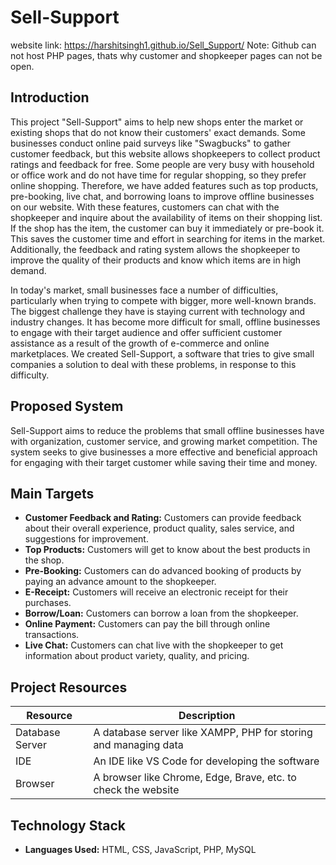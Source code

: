 # Sell-Support
website link: https://harshitsingh1.github.io/Sell_Support/
Note: Github can not host PHP pages, thats why customer and shopkeeper pages can not be open.

## Introduction

This project "Sell-Support" aims to help new shops enter the market or existing shops that do not know their customers' exact demands. Some businesses conduct online paid surveys like "Swagbucks" to gather customer feedback, but this website allows shopkeepers to collect product ratings and feedback for free. Some people are very busy with household or office work and do not have time for regular shopping, so they prefer online shopping. Therefore, we have added features such as top products, pre-booking, live chat, and borrowing loans to improve offline businesses on our website. With these features, customers can chat with the shopkeeper and inquire about the availability of items on their shopping list. If the shop has the item, the customer can buy it immediately or pre-book it. This saves the customer time and effort in searching for items in the market. Additionally, the feedback and rating system allows the shopkeeper to improve the quality of their products and know which items are in high demand.

In today's market, small businesses face a number of difficulties, particularly when trying to compete with bigger, more well-known brands. The biggest challenge they have is staying current with technology and industry changes. It has become more difficult for small, offline businesses to engage with their target audience and offer sufficient customer assistance as a result of the growth of e-commerce and online marketplaces. We created Sell-Support, a software that tries to give small companies a solution to deal with these problems, in response to this difficulty.

## Proposed System

Sell-Support aims to reduce the problems that small offline businesses have with organization, customer service, and growing market competition. The system seeks to give businesses a more effective and beneficial approach for engaging with their target customer while saving their time and money.

## Main Targets
- **Customer Feedback and Rating:** Customers can provide feedback about their overall experience, product quality, sales service, and suggestions for improvement.
- **Top Products:** Customers will get to know about the best products in the shop.
- **Pre-Booking:** Customers can do advanced booking of products by paying an advance amount to the shopkeeper.
- **E-Receipt:** Customers will receive an electronic receipt for their purchases.
- **Borrow/Loan:** Customers can borrow a loan from the shopkeeper.
- **Online Payment:** Customers can pay the bill through online transactions.
- **Live Chat:** Customers can chat live with the shopkeeper to get information about product variety, quality, and pricing.

## Project Resources
| Resource        | Description                                                        |
|-----------------|--------------------------------------------------------------------|
| Database Server | A database server like XAMPP, PHP for storing and managing data    |
| IDE             | An IDE like VS Code for developing the software                    |
| Browser         | A browser like Chrome, Edge, Brave, etc. to check the website      |


## Technology Stack
- **Languages Used:** HTML, CSS, JavaScript, PHP, MySQL
